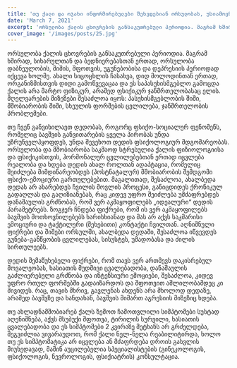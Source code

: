 ```yaml
---
title: 'თუ ქალი და ოჯახი ინფორმირებულები შეხვდებიან ორსულობას, უსიამოვნების და გართულების პრევენცია შესაძლებელია'
date: 'March 7, 2021'
excerpt: 'ორსულობა ქალის ცხოვრების განსაკუთრებული პერიოდია. მაგრამ ხშირად, სიხარულთან და ბედნიერებასთან ერთად...'
cover_image: '/images/posts/25.jpg'
---
```


ორსულობა ქალის ცხოვრების განსაკუთრებული პერიოდია. მაგრამ ხშირად, სიხარულთან და ბედნიერებასთან ერთად, ორსულობა დაბნეულობის, შიშის, შფოთვის, უგუნებობისა და დეპრესიის პერიოდად იქცევა ხოლმე. ახალი სიცოცხლის ჩასახვა, დიდ მოლოდინთან ერთად, ორგანიზმისთვის დიდი გამოწვევაცაა და ეს საპასუხისმგებლო გამოცდა ქალის არა მარტო ფიზიკურ, არამედ ფსიქიკურ ჯანმრთელობასაც ელის. მღელვარების მიზეზები შესაძლოა იყოს: პასუხისმგებლობის შიში, მშობიარობის შიში, სხეულის ფორმების ცვლილება, ჯანმრთელობის პრობლემები.

თუ ჩვენ განვიხილავთ დედობას, როგორც ფსიქო-სოციალურ ფენომენს, რომელიც ბავშვის განვითარების ყველა პირობას უნდა უზრუნველჰყოფდეს, უნდა შევეხოთ დედის ფსიქოლოგიურ მდგომარეობას. ორსულობა და მშობიარობა საკმაოდ სტრესულია ქალის ფიზიოლოგიისა და ფსიქიკისთვის, ჰორმონალურ ცვლილებებთან ერთად იცვლება რეალობა და ხდება დედის ახალ როლთან ადაპტაცია, რომელიც შეიძლება მიმდინარეობდეს (პოსტნატალურ) მშობიარობის შემდგომი ფსიქო-ემოციური გართულებებით. მაგალითად, შესაძლოა, ახალბედა დედას არ ახარებდეს ჩვილის მოვლის პროცესი, განიცდიდეს ქრონიკულ გადაღლას და გაღიზიანებას, რაც კიდევ უფრო შეიძლება უმძაფრებდეს დანაშაულის გრძნობას, რომ ვერ აკმაყოფილებს „იდეალური“ დედის პარამეტრებს. ზოგჯერ ჩნდება ფიქრები, რომ ის ვერ აკმაყოფილებს ბავშვის მოთხოვნილებებს ხარისხიანად და მას არ აქვს საკმარისი ემოციური და ტაქტილური (შეხებითი) კონტაქტი ჩვილთან. აღნიშნული ფიქრები და შიშები ორსულში, ახალბედა დედაში, შესაძლოა იწვევდეს გუნება-განწყობის ცვლილებას, სისუსტეს, უმადობასა და ძილის სირთულეებს.  

დედის შემაწუხებელი ფიქრები, რომ თავს ვერ ართმევს დაკისრებულ მოვალეობას, ხასიათის მუდმივი ცვალებადობა, დანაშაულის გაძლიერებული გრძნობა და ინტენსიური ემოციები, შესაძლოა, კიდევ უფრო რთულ ფორმებში გადაიზარდოს და შფოთვით აშლილობამდეც კი მივიდეს. რაც, თავის მხრივ, გავლენას ახდენს არა მხოლოდ დედაზე, არამედ ბავშვზე და ხანდახან, ბავშვის მიმართ აგრესიის მიზეზიც ხდება.

თუ ახლადნამშობიარებ ქალს ზემოთ ჩამოთვლილი სიმპტომები სუსტად აღენიშნება, აქვს მსუბუქი შფოთვა, ტირილის სურვილი, ხასიათის ცვალებადობა და ეს სიმპტომები 2 კვირაზე მეტხანს არ გრძელდება, შეგვიძლია ვივარაუდოთ, რომ ქალი ნელ-ნელა რეაბილიტირდა, ხოლო თუ ეს სიმპტომატიკა არ იცვლება ან მძაფრდება დროის გასვლის მიუხედავად, მაშინ აუცილებელია სპეციალისტების (გინეკოლოგის, ფსიქოლოგის, ნევროლოგის, ფსიქიატრის) კონსულტაცია.






